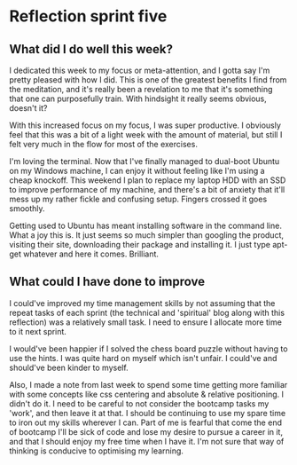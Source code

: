 # Reflection sprint five

## What did I do well this week?
I dedicated this week to my focus or meta-attention, and I gotta say I'm pretty
pleased with how I did. This is one of the greatest benefits I find from the
meditation, and it's really been a revelation to me that it's something that one
can purposefully train. With hindsight it really seems obvious, doesn't it?

With this increased focus on my focus, I was super productive. I obviously feel
that this was a bit of a light week with the amount of material, but still I
felt very much in the flow for most of the exercises.

I'm loving the terminal. Now that I've finally managed to dual-boot Ubuntu on my
Windows machine, I can enjoy it without feeling like I'm using a cheap knockoff.
This weekend I plan to replace my laptop HDD with an SSD to improve performance
of my machine, and there's a bit of anxiety that it'll mess up my rather fickle
and confusing setup. Fingers crossed it goes smoothly.

Getting used to Ubuntu has meant installing software in the command line. What
a joy this is. It just seems so much simpler than googling the product, visiting
their site, downloading their package and installing it. I just type apt-get
whatever and here it comes. Brilliant.

## What could I have done to improve
I could've improved my time management skills by not assuming that the repeat
tasks of each sprint (the technical and 'spiritual' blog along with this
reflection) was a relatively small task. I need to ensure I allocate more time
to it next sprint.

I would've been happier if I solved the chess board puzzle without having to use
the hints. I was quite hard on myself which isn't unfair. I could've and
should've been kinder to myself.

Also, I made a note from last week to spend some time getting more familiar with
some concepts like css centering and absolute & relative positioning. I didn't
do it. I need to be careful to not consider the bootcamp tasks my 'work', and
then leave it at that. I should be continuing to use my spare time to iron out
my skills wherever I can. Part of me is fearful that come the end of bootcamp
I'll be sick of code and lose my desire to pursue a career in it, and that I
should enjoy my free time when I have it. I'm not sure that way of thinking is
conducive to optimising my learning.
